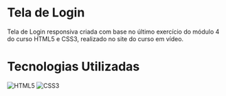 # Tela de Login

Tela de Login responsiva criada com base no último exercício do módulo 4 do curso HTML5 e CSS3, realizado no site do curso em vídeo.


# Tecnologias Utilizadas
![HTML5](https://img.shields.io/badge/HTML5-E34F26?style=for-the-badge&logo=html5&logoColor=white)
![CSS3](https://img.shields.io/badge/CSS3-1572B6?style=for-the-badge&logo=css3&logoColor=white)

